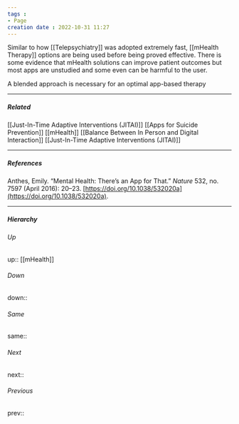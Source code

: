 ```yaml
---
tags :
- Page
creation date : 2022-10-31 11:27 
---
```


Similar to how [[Telepsychiatry]] was adopted extremely fast, [[mHealth Therapy]] options are being used before being proved effective. There is some evidence that mHealth solutions can improve patient outcomes but most apps are unstudied and some even can be harmful to the user.

A blended approach is necessary for an optimal app-based therapy

---
##### Related
[[Just-In-Time Adaptive Interventions (JITAI)]]
[[Apps for Suicide Prevention]]
[[mHealth]]
[[Balance Between In Person and Digital Interaction]]
[[Just-In-Time Adaptive Interventions (JITAI)]]

---
##### References
Anthes, Emily. “Mental Health: There’s an App for That.” _Nature_ 532, no. 7597 (April 2016): 20–23. [https://doi.org/10.1038/532020a](https://doi.org/10.1038/532020a).

---
##### Hierarchy
###### Up
up:: [[mHealth]]
###### Down
down:: 
###### Same
same:: 
###### Next
next:: 
###### Previous
prev:: 